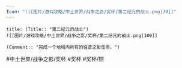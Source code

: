 ```yaml
---
Icon: "![[图片/游戏攻略/中土世界/战争之影/奖杯/第二纪元的战士.png|30]]"
---
```

```ad-common-bronze-trophy
title: (Title:: "第二纪元的战士")
![[图片/游戏攻略/中土世界/战争之影/奖杯/第二纪元的战士.png|100]]

(Comment:: "完成一个地域内所有的往昔之影任务。")
```

#中土世界/战争之影/奖杯 #奖杯 #奖杯/铜
